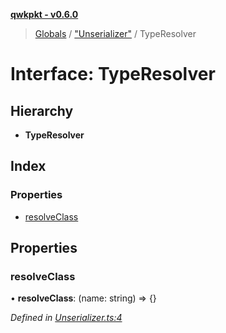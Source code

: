 **[qwkpkt - v0.6.0](../README.md)**

> [Globals](../globals.md) / ["Unserializer"](../modules/_unserializer_.md) / TypeResolver

# Interface: TypeResolver

## Hierarchy

* **TypeResolver**

## Index

### Properties

* [resolveClass](_unserializer_.typeresolver.md#resolveclass)

## Properties

### resolveClass

•  **resolveClass**: (name: string) => {}

*Defined in [Unserializer.ts:4](https://github.com/Madrok/pktstorm/blob/3df6946/src/Unserializer.ts#L4)*

